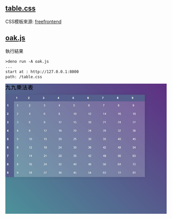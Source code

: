 ## [table.css](https://github.com/ukarara/ws110a/blob/master/proj1/CSS/table.css)

CSS模板來源: [freefrontend](https://codepen.io/alexerlandsson/pen/mPWgpO)

## [oak.js](https://github.com/ukarara/ws110a/blob/master/proj1/CSS/oak.js)

執行結果
```
>deno run -A oak.js
...
start at : http://127.0.0.1:8000
path: /table.css
```
![](oak.jpg)
